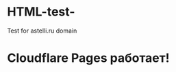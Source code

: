 # HTML-test-
Test for astelli.ru domain 
<!doctype html>
<html>
  <head><meta charset="utf-8"><title>Test</title></head>
  <body><h1>Cloudflare Pages работает!</h1></body>
</html>
